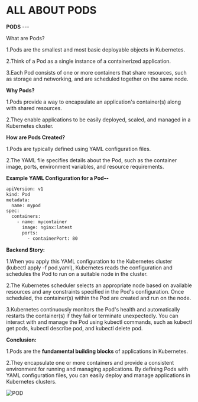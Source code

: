 # ALL ABOUT PODS

**PODS** ---

What are Pods?

1.Pods are the smallest and most basic deployable objects in Kubernetes.

2.Think of a Pod as a single instance of a containerized application.

3.Each Pod consists of one or more containers that share resources, such as storage and networking, and are scheduled together on the same node.


**Why Pods?**

1.Pods provide a way to encapsulate an application's container(s) along with shared resources.

2.They enable applications to be easily deployed, scaled, and managed in a Kubernetes cluster.


**How are Pods Created?**

1.Pods are typically defined using YAML configuration files.

2.The YAML file specifies details about the Pod, such as the container image, ports, environment variables, and resource requirements.

**Example YAML Configuration for a Pod--** 

```bash
apiVersion: v1
kind: Pod
metadata:
  name: mypod
spec:
  containers:
    - name: mycontainer
      image: nginx:latest
      ports:
        - containerPort: 80
```

**Backend Story:**

1.When you apply this YAML configuration to the Kubernetes cluster (kubectl apply -f pod.yaml), Kubernetes reads the configuration and schedules the Pod to run on a suitable node in the cluster.

2.The Kubernetes scheduler selects an appropriate node based on available resources and any constraints specified in the Pod's configuration.
Once scheduled, the container(s) within the Pod are created and run on the node.

3.Kubernetes continuously monitors the Pod's health and automatically restarts the container(s) if they fail or terminate unexpectedly.
You can interact with and manage the Pod using kubectl commands, such as kubectl get pods, kubectl describe pod, and kubectl delete pod.

**Conclusion:**

1.Pods are the **fundamental building blocks** of applications in Kubernetes.

2.They encapsulate one or more containers and provide a consistent environment for running and managing applications.
By defining Pods with YAML configuration files, you can easily deploy and manage applications in Kubernetes clusters.

![POD](https://github.com/Badal2456/K8S-Cluster-/assets/112490933/639002ab-9c96-4c27-b93f-164e888e9eb4)







     











				




